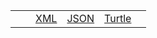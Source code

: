 <table class="list" width="100%">
            <tr>
                <td><a href=".html"></a></td>
                <td></td>
                <td><a href=".xml.html">XML</a></td>
                <td><a href=".json.html">JSON</a></td>
                <td><a href=".ttl.html">Turtle</a></td>
                <td></td>
            </tr>
  </table>